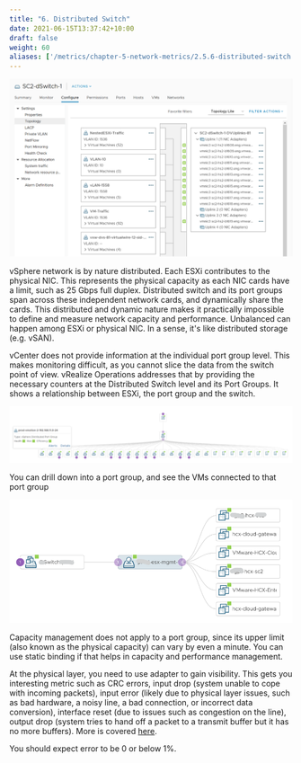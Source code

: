 ```yaml
---
title: "6. Distributed Switch"
date: 2021-06-15T13:37:42+10:00
draft: false
weight: 60
aliases: ['/metrics/chapter-5-network-metrics/2.5.6-distributed-switch']
---
```


![Distributed Switch](2.5.6-fig-1.png)

vSphere network is by nature distributed. Each ESXi contributes to the physical NIC. This represents the physical capacity as each NIC cards have a limit, such as 25 Gbps full duplex. Distributed switch and its port groups span across these independent network cards, and dynamically share the cards. This distributed and dynamic nature makes it practically impossible to define and measure network capacity and performance. Unbalanced can happen among ESXi or physical NIC. In a sense, it's like distributed storage (e.g. vSAN).

vCenter does not provide information at the individual port group level. This makes monitoring difficult, as you cannot slice the data from the switch point of view. vRealize Operations addresses that by providing the necessary counters at the Distributed Switch level and its Port Groups. It shows a relationship between ESXi, the port group and the switch.

![Port group drilldown](2.5.6-fig-2.png)

You can drill down into a port group, and see the VMs connected to that port group

![VM drilldown](2.5.6-fig-3.png)

Capacity management does not apply to a port group, since its upper limit (also known as the physical capacity) can vary by even a minute. You can use static binding if that helps in capacity and performance management.

At the physical layer, you need to use adapter to gain visibility. This gets you interesting metric such as CRC errors, input drop (system unable to cope with incoming packets), input error (likely due to physical layer issues, such as bad hardware, a noisy line, a bad connection, or incorrect data conversion), interface reset (due to issues such as congestion on the line), output drop (system tries to hand off a packet to a transmit buffer but it has no more buffers). More is covered [here](https://www.cisco.com/E-Learning/bulk/public/tac/cim/cib/using_cisco_ios_software/07_basic_commands_tasks.htm).

You should expect error to be 0 or below 1%.

